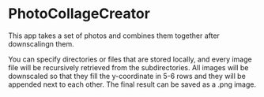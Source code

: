 # PhotoCollageCreator
This app takes a set of photos and combines them together after downscalingn them.

You can specify directories or files that are stored locally, and every image file will be recursively retrieved from the subdirectories. All images will be downscaled so that they fill the y-coordinate in 5-6 rows and they will be appended next to each other. The final result can be saved as a .png image.
